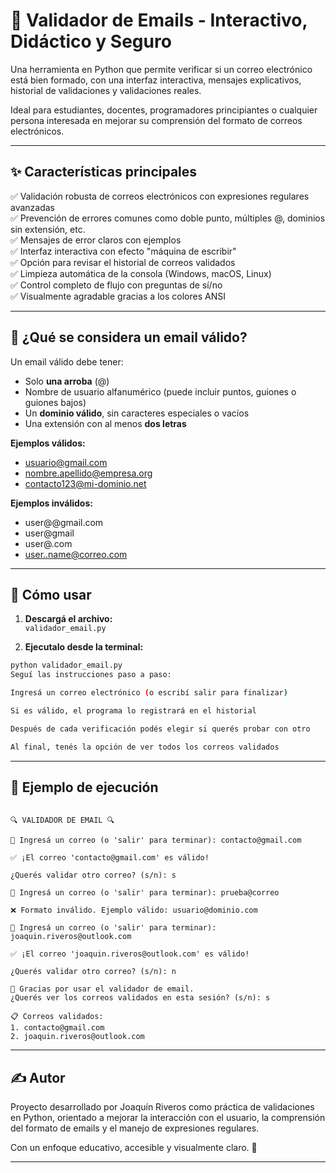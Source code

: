 # 📧 Validador de Emails - Interactivo, Didáctico y Seguro

Una herramienta en Python que permite verificar si un correo electrónico está bien formado, con una interfaz interactiva, mensajes explicativos, historial de validaciones y validaciones reales.

Ideal para estudiantes, docentes, programadores principiantes o cualquier persona interesada en mejorar su comprensión del formato de correos electrónicos.

---

## ✨ Características principales

✅ Validación robusta de correos electrónicos con expresiones regulares avanzadas  
✅ Prevención de errores comunes como doble punto, múltiples @, dominios sin extensión, etc.  
✅ Mensajes de error claros con ejemplos  
✅ Interfaz interactiva con efecto "máquina de escribir"  
✅ Opción para revisar el historial de correos validados  
✅ Limpieza automática de la consola (Windows, macOS, Linux)  
✅ Control completo de flujo con preguntas de sí/no  
✅ Visualmente agradable gracias a los colores ANSI  

---

## 🧠 ¿Qué se considera un email válido?

Un email válido debe tener:
- Solo **una arroba** (@)
- Nombre de usuario alfanumérico (puede incluir puntos, guiones o guiones bajos)
- Un **dominio válido**, sin caracteres especiales o vacíos
- Una extensión con al menos **dos letras**

**Ejemplos válidos:**
- usuario@gmail.com  
- nombre.apellido@empresa.org  
- contacto123@mi-dominio.net  

**Ejemplos inválidos:**
- user@@gmail.com  
- user@gmail  
- user@.com  
- user..name@correo.com  

---

## 🚀 Cómo usar

1. **Descargá el archivo:**  
   `validador_email.py`

2. **Ejecutalo desde la terminal:**

```bash
python validador_email.py
Seguí las instrucciones paso a paso:

Ingresá un correo electrónico (o escribí salir para finalizar)

Si es válido, el programa lo registrará en el historial

Después de cada verificación podés elegir si querés probar con otro

Al final, tenés la opción de ver todos los correos validados

```

---

## 🧪 Ejemplo de ejecución

```plaintext

🔍 VALIDADOR DE EMAIL 🔍

📧 Ingresá un correo (o 'salir' para terminar): contacto@gmail.com

✅ ¡El correo 'contacto@gmail.com' es válido!

¿Querés validar otro correo? (s/n): s

📧 Ingresá un correo (o 'salir' para terminar): prueba@correo

❌ Formato inválido. Ejemplo válido: usuario@dominio.com

📧 Ingresá un correo (o 'salir' para terminar): joaquin.riveros@outlook.com

✅ ¡El correo 'joaquin.riveros@outlook.com' es válido!

¿Querés validar otro correo? (s/n): n

👋 Gracias por usar el validador de email.
¿Querés ver los correos validados en esta sesión? (s/n): s

📋 Correos validados:
1. contacto@gmail.com
2. joaquin.riveros@outlook.com

```
---

## ✍️ Autor
Proyecto desarrollado por Joaquín Riveros como práctica de validaciones en Python, orientado a mejorar la interacción con el usuario, la comprensión del formato de emails y el manejo de expresiones regulares.

Con un enfoque educativo, accesible y visualmente claro. 🙌

---